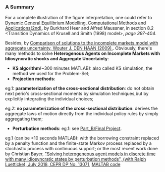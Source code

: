 ### A Summary

For a complete illustration of the figure interpretation, one could refer to [Dynamic General Equilibrium Modelling, Computational Methods and Applications(2nd)](https://www.wiwi.uni-augsburg.de/vwl/maussner/dge_buch/dge_book_2ed/downloads_2nd/), by Burkhard Heer and Alfred Maussner, in section 8.2 <Transition Dynamics of Krusell and Smith (1998) model>, *page 397-404*. 
 
Besides, by [Comparison of solutions to the incomplete markets model with aggregate uncertainty, Wouter J. DEN HAAN (2009).](http://www.wouterdenhaan.com/datasuite.htm). Obviously, there's many methods to solve **Heterogenous Agents on Incomplete Markets with Idiosyncratic shocks and Aggregate Uncertainty**:
 - **KS algorithm**(~300 minutes MATLAB): also called KS simulation, the method we used for the Problem-Set;
 - **Projection methods**: 

eg.1: **parameterization of the cross-sectional distribution**: do not obtain next perio's cross-sectional moments by simulation techniques,but by explicitly integrating the individual choices;

eg.2: **no parameterization of the cross-sectional distribution**: derives the aggregate laws of motion directly from the individual policy rules by simply aggregating them;

 - **Perturbation methods**: 
 eg.1: see [Part_B/Final Project](https://github.com/zhouweimin233/QuantMacro/edit/master/Part_B/Final_Project).
 
 eg.1 (can be <10 seconds MATLAB): with the borrowing constraint replaced by a penalty function and the finite-state Markov process replaced by a stochastic process with continuous support; or the most recent work done by Christian Bayer, ["Solving heterogeneous agent models in discrete time with many idiosyncratic states by perturbation methods", (with Ralph Luetticke), July 2018, CEPR DP No. 13071](http://www.wiwi.uni-bonn.de/bayer/Working_Papers.html), [MALTAB code](http://www.wiwi.uni-bonn.de/bayer/REPLICATION/Linearize.zip)
